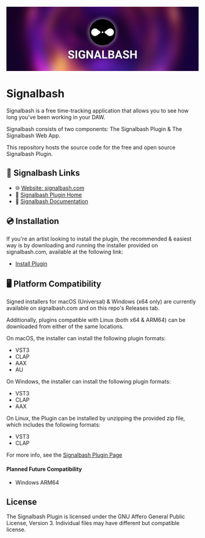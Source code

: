 

![Signalbash Plugin Repository Banner](docs/signalbash_plugin_banner_1500x500.jpg)

# Signalbash

Signalbash is a free time-tracking application that allows you to see how long you've
been working in your DAW.

Signalbash consists of two components: The Signalbash Plugin & The Signalbash Web App. 

This repository hosts the source code for the free and open source Signalbash Plugin.

## 🔗 Signalbash Links

- 🌐 [Website: signalbash.com](https://signalbash.com)
- 🔌 [Signalbash Plugin Home](https://signalbash.com/plugin-download)
- 📜 [Signalbash Documentation](https://info.signalbash.com)


## 💿 Installation

If you're an artist looking to install the plugin, the recommended & easiest way
is by downloading and running the installer provided on signalbash.com,
available at the following link:

- [Install Plugin](https://signalbash.com/plugin-download)


## 🖥️ Platform Compatibility

Signed installers for macOS (Universal) & Windows (x64 only) are currently available
on signalbash.com and on this repo's Releases tab.

Additionally, plugins compatible with Linux (both x64 & ARM64) can
be downloaded from either of the same locations.

On macOS, the installer can install the following plugin formats:

- VST3
- CLAP
- AAX
- AU

On Windows, the installer can install the following plugin formats:

- VST3
- CLAP
- AAX

On Linux, the Plugin can be installed by unzipping the provided zip file, which
includes the following formats:

- VST3
- CLAP


For more info, see the [Signalbash Plugin Page](https://signalbash.com/plugin-download)


#### Planned Future Compatibility

- Windows ARM64


## License

The Signalbash Plugin is licensed under the GNU Affero General Public License,
Version 3. Individual files may have different but compatible license.
